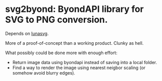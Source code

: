 # svg2byond: ByondAPI library for SVG to PNG conversion.

Depends on [lunasvg](https://github.com/sammycage/lunasvg).

More of a proof-of-concept than a working product. Clunky as hell.

What possibly could be done more with enough effort:
 - Return image data using byondapi instead of saving into a local folder.
 - Find a way to render the image using nearest neigbor scaling (or somehow avoid blurry edges).
